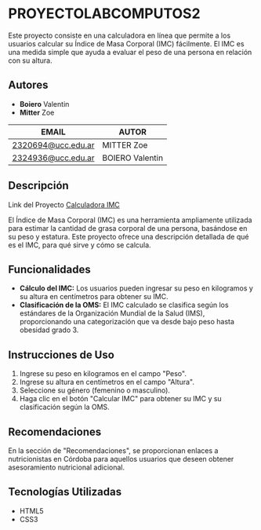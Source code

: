 # PROYECTOLABCOMPUTOS2
Este proyecto consiste en una calculadora en línea que permite a los usuarios calcular su Índice de Masa Corporal (IMC) fácilmente. El IMC es una medida simple que ayuda a evaluar el peso de una persona en relación con su altura.

## Autores
* **Boiero** Valentin
* **Mitter** Zoe

|EMAIL|AUTOR|
|-----|-----|
|2320694@ucc.edu.ar|MITTER Zoe|
|2324936@ucc.edu.ar|BOIERO Valentin|


## Descripción
Link del Proyecto [Calculadora IMC](file:///C:/Users/zoe/Documents/Segundo%20año/Labc%20II/Paginaweb/Index.html)

El Índice de Masa Corporal (IMC) es una herramienta ampliamente utilizada para estimar la cantidad de grasa corporal de una persona, basándose en su peso y estatura. Este proyecto ofrece una descripción detallada de qué es el IMC, para qué sirve y cómo se calcula.

## Funcionalidades

- **Cálculo del IMC:** Los usuarios pueden ingresar su peso en kilogramos y su altura en centímetros para obtener su IMC.
- **Clasificación de la OMS:** El IMC calculado se clasifica según los estándares de la Organización Mundial de la Salud (IMS), proporcionando una categorización que va desde bajo peso hasta obesidad grado 3.

## Instrucciones de Uso

1. Ingrese su peso en kilogramos en el campo "Peso".
2. Ingrese su altura en centímetros en el campo "Altura".
3. Seleccione su género (femenino o masculino).
4. Haga clic en el botón "Calcular IMC" para obtener su IMC y su clasificación según la OMS.

## Recomendaciones

En la sección de "Recomendaciones", se proporcionan enlaces a nutricionistas en Córdoba para aquellos usuarios que deseen obtener asesoramiento nutricional adicional.

## Tecnologías Utilizadas

- HTML5
- CSS3

